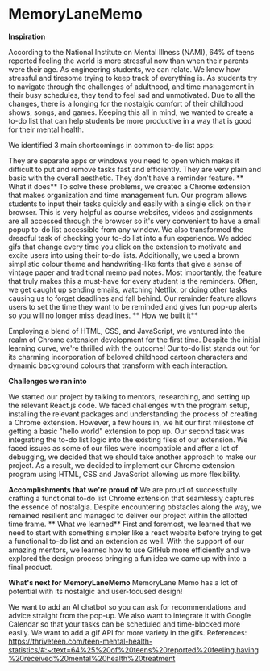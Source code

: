 # MemoryLaneMemo


**Inspiration**

According to the National Institute on Mental Illness (NAMI), 64% of teens reported feeling the world is more stressful now than when their parents were their age. As engineering students, we can relate. We know how stressful and tiresome trying to keep track of everything is. As students try to navigate through the challenges of adulthood, and time management in their busy schedules, they tend to feel sad and unmotivated. Due to all the changes, there is a longing for the nostalgic comfort of their childhood shows, songs, and games. Keeping this all in mind, we wanted to create a to-do list that can help students be more productive in a way that is good for their mental health.

We identified 3 main shortcomings in common to-do list apps:

They are separate apps or windows you need to open which makes it difficult to put and remove tasks fast and efficiently.
They are very plain and basic with the overall aesthetic.
They don't have a reminder feature.
**
What it does**
To solve these problems, we created a Chrome extension that makes organization and time management fun. Our program allows students to input their tasks quickly and easily with a single click on their browser. This is very helpful as course websites, videos and assignments are all accessed through the browser so it's very convenient to have a small popup to-do list accessible from any window. We also transformed the dreadful task of checking your to-do list into a fun experience. We added gifs that change every time you click on the extension to motivate and excite users into using their to-do lists. Additionally, we used a brown simplistic colour theme and handwriting-like fonts that give a sense of vintage paper and traditional memo pad notes. Most importantly, the feature that truly makes this a must-have for every student is the reminders. Often, we get caught up sending emails, watching Netflix, or doing other tasks causing us to forget deadlines and fall behind. Our reminder feature allows users to set the time they want to be reminded and gives fun pop-up alerts so you will no longer miss deadlines.
**
How we built it**

Employing a blend of HTML, CSS, and JavaScript, we ventured into the realm of Chrome extension development for the first time. Despite the initial learning curve, we're thrilled with the outcome! Our to-do list stands out for its charming incorporation of beloved childhood cartoon characters and dynamic background colours that transform with each interaction.

**Challenges we ran into**

We started our project by talking to mentors, researching, and setting up the relevant React.js code. We faced challenges with the program setup, installing the relevant packages and understanding the process of creating a Chrome extension. However, a few hours in, we hit our first milestone of getting a basic "hello world" extension to pop up. Our second task was integrating the to-do list logic into the existing files of our extension. We faced issues as some of our files were incompatible and after a lot of debugging, we decided that we should take another approach to make our project. As a result, we decided to implement our Chrome extension program using HTML, CSS and JavaScript allowing us more flexibility.

**Accomplishments that we're proud of**
We are proud of successfully crafting a functional to-do list Chrome extension that seamlessly captures the essence of nostalgia. Despite encountering obstacles along the way, we remained resilient and managed to deliver our project within the allotted time frame.
**
What we learned**
First and foremost, we learned that we need to start with something simpler like a react website before trying to get a functional to-do list and an extension as well. With the support of our amazing mentors, we learned how to use GitHub more efficiently and we explored the design process bringing a fun idea we came up with into a final product.

**What's next for MemoryLaneMemo**
MemoryLane Memo has a lot of potential with its nostalgic and user-focused design!

We want to add an AI chatbot so you can ask for recommendations and advice straight from the pop-up.
We also want to integrate it with Google Calendar so that your tasks can be scheduled and time-blocked more easily.
We want to add a gif API for more variety in the gifs.
References: https://thriveteen.com/teen-mental-health-statistics/#:~:text=64%25%20of%20teens%20reported%20feeling,having%20received%20mental%20health%20treatment
